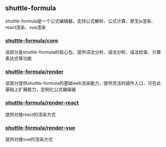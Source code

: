 ## shuttle-formula

shuttle-formula是一个公式编辑器，支持公式解析、公式计算、原生js渲染、react渲染、vue渲染

### [shuttle-formula/core](./packages/core/README.md)

该部分是shuttle-formula的核心包，提供词法分析、语法分析、语法检查、计算表达式等功能

### [shuttle-formula/render](./packages/render/README.md)

该部分提供shuttle-formula的基础web渲染能力，提供灵活的插件入口，可在此基础上扩展能力，定制化公式编辑器

### [shuttle-formula/render-react](./packages/render-react/README.md)

提供对接react的渲染方式

### [shuttle-formula/render-vue](./packages/render-vue/README.md)

提供对接vue的渲染方式
